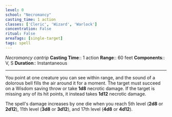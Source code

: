 ```yaml
---
level: 0
school: "Necromancy"
casting_time: 1 action
classes: ['Cleric', 'Wizard', 'Warlock']
concentration: False
ritual: False
areaTags: [single-target]
tags: spell
---
```


_Necromancy cantrip_
**Casting Time**:: 1 action
**Range**:: 60 feet
**Components**:: V, S
**Duration**:: Instantaneous

---

You point at one creature you can see within range, and the sound of a dolorous bell fills the air around it for a moment. The target must succeed on a Wisdom saving throw or take **1d8** necrotic damage. If the target is missing any of its hit points, it instead takes **1d12** necrotic damage.

The spell's damage increases by one die when you reach 5th level (**2d8** or **2d12**), 11th level (**3d8** or **3d12**), and 17th level (**4d8** or **4d12**).



